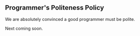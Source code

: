 Programmer's Politeness Policy
-

We are absolutely convinced a good programmer must be polite.

Next coming soon.
